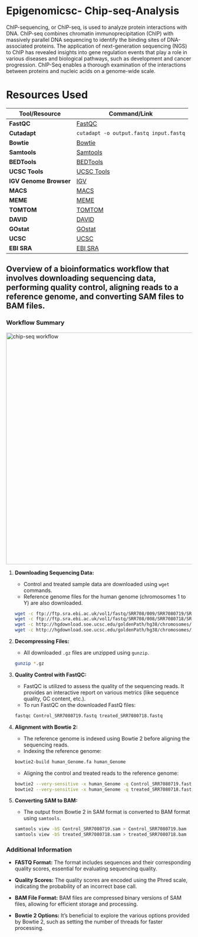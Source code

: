 # Epigenomicsc- Chip-seq-Analysis
ChIP-sequencing, or ChIP-seq, is used to analyze protein interactions with DNA. ChIP-seq combines chromatin immunoprecipitation (ChIP) with massively parallel DNA sequencing to identify the binding sites of DNA-associated proteins. The application of next-generation sequencing (NGS) to ChIP has revealed insights into gene regulation events that play a role in various diseases and biological pathways, such as development and cancer progression. ChIP-Seq enables a thorough examination of the interactions between proteins and nucleic acids on a genome-wide scale.

# Resources Used

| Tool/Resource                       | Command/Link                                                                  |
|-------------------------------------|-------------------------------------------------------------------------------|
| **FastQC**                          | [FastQC](https://www.bioinformatics.babraham.ac.uk/projects/fastqc/)          |
| **Cutadapt**                        | `cutadapt -o output.fastq input.fastq`                                        |
| **Bowtie**                          | [Bowtie](http://bowtie-bio.sourceforge.net/index.shtml)                       |
| **Samtools**                        | [Samtools](http://samtools.sourceforge.net/)                                  |
| **BEDTools**                        | [BEDTools](http://code.google.com/p/bedtools/)                                |
| **UCSC Tools**                      | [UCSC Tools](http://hgdownload.cse.ucsc.edu/admin/exe/)                       |
| **IGV Genome Browser**              | [IGV](http://www.broadinstitute.org/igv/)                                     |
| **MACS**                            | [MACS](http://liulab.dfci.harvard.edu/MACS/index.html)                        |
| **MEME**                            | [MEME](http://meme.sdsc.edu/meme/cgi-bin/meme.cgi)                            |
| **TOMTOM**                          | [TOMTOM](https://meme-suite.org/meme/tools/tomtom)                            |
| **DAVID**                           | [DAVID](http://david.abcc.ncifcrf.gov)                                        |
| **GOstat**                          | [GOstat](http://meme.sdsc.edu/meme/cgi-bin/tomtom.cgi)                        |
| **UCSC**                            | [UCSC](https://genome.ucsc.edu/)                                              |
| **EBI SRA**                         | [EBI SRA](http://www.ebi.ac.uk/arrayexpress/experiments/)                     |


## Overview of a bioinformatics workflow that involves downloading sequencing data, performing quality control, aligning reads to a reference genome, and converting SAM files to BAM files.

### Workflow Summary

<img width="629" alt="chip-seq workflow" src="https://github.com/user-attachments/assets/931a049b-d91c-4acd-aaaa-e137571cf659">


1. **Downloading Sequencing Data:**
   - Control and treated sample data are downloaded using `wget` commands.
   - Reference genome files for the human genome (chromosomes 1 to Y) are also downloaded.

   ```bash
   wget -c ftp://ftp.sra.ebi.ac.uk/vol1/fastq/SRR708/009/SRR7080719/SRR7080719.fastq.gz
   wget -c ftp://ftp.sra.ebi.ac.uk/vol1/fastq/SRR708/008/SRR7080718/SRR7080718.fastq.gz
   wget -c http://hgdownload.soe.ucsc.edu/goldenPath/hg38/chromosomes/chr1.fa.gz
   wget -c http://hgdownload.soe.ucsc.edu/goldenPath/hg38/chromosomes/chrY.fa.gz
   ```

2. **Decompressing Files:**
   - All downloaded `.gz` files are unzipped using `gunzip`.

   ```bash
   gunzip *.gz
   ```

3. **Quality Control with FastQC:**
   - FastQC is utilized to assess the quality of the sequencing reads. It provides an interactive report on various metrics (like sequence quality, GC content, etc.).
   - To run FastQC on the downloaded FastQ files:

   ```bash
   fastqc Control_SRR7080719.fastq treated_SRR7080718.fastq
   ```

4. **Alignment with Bowtie 2:**
   - The reference genome is indexed using Bowtie 2 before aligning the sequencing reads.
   - Indexing the reference genome:

   ```bash
   bowtie2-build human_Genome.fa human_Genome
   ```

   - Aligning the control and treated reads to the reference genome:

   ```bash
   bowtie2 --very-sensitive -x human_Genome -q Control_SRR7080719.fastq -p 2 > Control_SRR7080719.sam
   bowtie2 --very-sensitive -x human_Genome -q treated_SRR7080718.fastq -p 2 > treated_SRR7080718.sam
   ```

5. **Converting SAM to BAM:**
   - The output from Bowtie 2 in SAM format is converted to BAM format using `samtools`.

   ```bash
   samtools view -bS Control_SRR7080719.sam > Control_SRR7080719.bam
   samtools view -bS treated_SRR7080718.sam > treated_SRR7080718.bam
   ```

### Additional Information
- **FASTQ Format:** The format includes sequences and their corresponding quality scores, essential for evaluating sequencing quality.
  
- **Quality Scores:** The quality scores are encoded using the Phred scale, indicating the probability of an incorrect base call.

- **BAM File Format:** BAM files are compressed binary versions of SAM files, allowing for efficient storage and processing.

- **Bowtie 2 Options:** It’s beneficial to explore the various options provided by Bowtie 2, such as setting the number of threads for faster processing.

